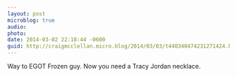```yaml
---
layout: post
microblog: true
audio: 
photo: 
date: 2014-03-02 22:18:44 -0600
guid: http://craigmcclellan.micro.blog/2014/03/03/t440340474231271424.html
---
```

Way to EGOT Frozen guy. Now you need a Tracy Jordan necklace.
